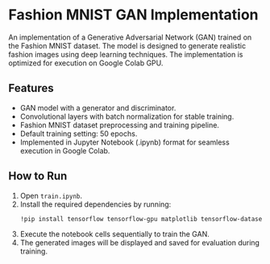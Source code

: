 # Fashion MNIST GAN Implementation

An implementation of a Generative Adversarial Network (GAN) trained on the Fashion MNIST dataset. The model is designed to generate realistic fashion images using deep learning techniques. The implementation is optimized for execution on Google Colab GPU.

## Features
- GAN model with a generator and discriminator.
- Convolutional layers with batch normalization for stable training.
- Fashion MNIST dataset preprocessing and training pipeline.
- Default training setting: 50 epochs.
- Implemented in Jupyter Notebook (.ipynb) format for seamless execution in Google Colab.

## How to Run
1. Open `train.ipynb`.
2. Install the required dependencies by running:
   ```sh
   !pip install tensorflow tensorflow-gpu matplotlib tensorflow-datasets ipywidgets
   ```
3. Execute the notebook cells sequentially to train the GAN.
4. The generated images will be displayed and saved for evaluation during training.


